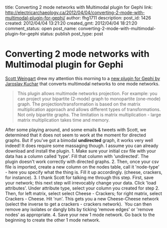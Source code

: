 title: Converting 2 mode networks with Multimodal plugin for Gephi
link: http://electricarchaeology.ca/2012/04/04/converting-2-mode-with-multimodal-plugin-for-gephi/
author: fhg1711
description: 
post_id: 1426
created: 2012/04/04 13:21:20
created_gmt: 2012/04/04 18:21:20
comment_status: open
post_name: converting-2-mode-with-multimodal-plugin-for-gephi
status: publish
post_type: post

# Converting 2 mode networks with Multimodal plugin for Gephi

[Scott Weingart](https://twitter.com/#!/scott_bot) drew my attention this morning to a [new plugin for Gephi by Jaroslav Kuchar](https://gephi.org/plugins/multimode-networks-transformations/) that converts multimodal networks to one mode networks. 

> This plugin allows multimode networks projection. For example: you can project your bipartite (2-mode) graph to monopartite (one-mode) graph. The projection/transformation is based on the matrix multiplication approach and allows different types of transformations. Not only bipartite graphs. The limitation is matrix multiplication - large matrix multiplication takes time and memory.

After some playing around, and some emails & tweets with Scott, we determined that it does not seem to work at the moment for directed graphs. But if you've got a bimodal **undirected** graph, it works very well indeed! It does require some massaging though. I assume you can already download and install the plugin. 1\. Make sure your initial csv file with your data has a column called 'type'. Fill that column with 'undirected'. The plugin doesn't work correctly with directed graphs. 2\. Then, once your csv file is imported, create a new column on the nodes table, call it 'node-type' - here you specify what the thing is. Fill it up accordingly. (cheese, crackers, for instance). 3\. I thank Scott for talking me through this step. First, save your network; this next step will irrevocably change your data. Click 'load attributes'. Under attribute type, select your column you created for step 2. Then, for left matrix, select select Cheese - Crackers; for right matrix, select Crackers - Cheese. Hit 'run'. This gets you a new Cheese-Cheese network (select the inverse to get a crackers - crackers network).  You can then remove any isolates or dangly bits by ticking 'remove edges' or 'remove nodes' as appropriate. 4\. Save your new 1 mode network. Go back to the beginning to create the other 1 mode network.